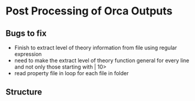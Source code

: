 # Post Processing of Orca Outputs

## Bugs to fix
* Finish to extract level of theory information from file using regular expression
* need to make the extract level of theory function general for every line and not only those starting with | 10>
* read property file in loop for each file in folder



## Structure
